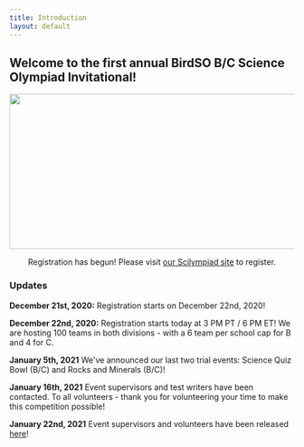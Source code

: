 ```yaml
---
title: Introduction
layout: default
---
```


## Welcome to the first annual BirdSO B/C Science Olympiad Invitational!

<p align="center">
  <img width="575" height="274" src="https://cdn.discordapp.com/attachments/788658199455727648/789258589851222016/BirdSOLogoFull2.png">
</p>
<p align="center">
  Registration has begun! Please visit <a href="https://scilympiad.com/birdso">our Scilympiad site</a> to register.
</p>

<h3>Updates</h3>

<b>December 21st, 2020:</b> Registration starts on December 22nd, 2020!

<b>December 22nd, 2020:</b> Registration starts today at 3 PM PT / 6 PM ET! We are hosting 100 teams in both divisions - with a 6 team per school cap for B and 4 for C.        

<b>January 5th, 2021</b> We've announced our last two trial events: Science Quiz Bowl (B/C) and Rocks and Minerals (B/C)!

<b>January 16th, 2021</b> Event supervisors and test writers have been contacted. To all volunteers - thank you for volunteering your time to make this competition possible!

<b>January 22nd, 2021</b> Event supervisors and volunteers have been released [here](https://birdscienceolympiad.github.io/BirdSO/eventsups)!
